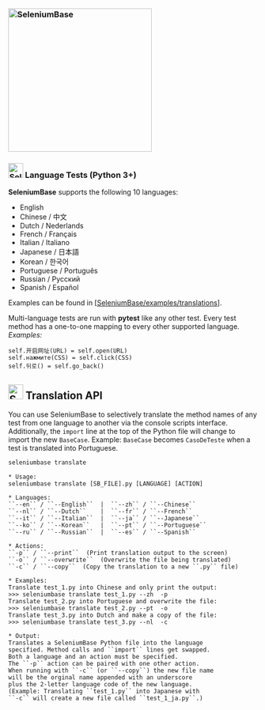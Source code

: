 <h3 align="left"><a href="https://github.com/seleniumbase/SeleniumBase/"><img src="https://cdn2.hubspot.net/hubfs/100006/images/super_logo_m.png" title="SeleniumBase" width="290" /></a></h3>

<a id="language_tests"></a>
<h3><img src="https://seleniumbase.io/img/sb_icon.png" title="SeleniumBase" width="30" /> Language Tests (Python 3+)</h3>

<b>SeleniumBase</b> supports the following 10 languages:
<ul>
<li>English</li>
<li>Chinese / 中文</li>
<li>Dutch / Nederlands</li>
<li>French / Français</li>
<li>Italian / Italiano</li>
<li>Japanese / 日本語</li>
<li>Korean / 한국어</li>
<li>Portuguese / Português</li>
<li>Russian / Русский</li>
<li>Spanish / Español</li>
</ul>

Examples can be found in [<a href="https://github.com/seleniumbase/SeleniumBase/tree/master/examples/translations">SeleniumBase/examples/translations</a>].

Multi-language tests are run with **pytest** like any other test. Every test method has a one-to-one mapping to every other supported language.<br /><i>Examples:</i>
```
self.开启网址(URL) = self.open(URL)
self.нажмите(CSS) = self.click(CSS)
self.뒤로() = self.go_back()
```

<a id="translation_api"></a>
<h2><img src="https://seleniumbase.io/img/sb_icon.png" title="SeleniumBase" width="30" /> Translation API</h2>

You can use SeleniumBase to selectively translate the method names of any test from one language to another via the console scripts interface. Additionally, the ``import`` line at the top of the Python file will change to import the new ``BaseCase``. Example: ``BaseCase`` becomes ``CasoDeTeste`` when a test is translated into Portuguese.

```bash
seleniumbase translate
```

```
* Usage:
seleniumbase translate [SB_FILE].py [LANGUAGE] [ACTION]

* Languages:
``--en`` / ``--English``  |  ``--zh`` / ``--Chinese``
``--nl`` / ``--Dutch``    |  ``--fr`` / ``--French``
``--it`` / ``--Italian``  |  ``--ja`` / ``--Japanese``
``--ko`` / ``--Korean``   |  ``--pt`` / ``--Portuguese``
``--ru`` / ``--Russian``  |  ``--es`` / ``--Spanish``

* Actions:
``-p`` / ``--print``  (Print translation output to the screen)
``-o`` / ``--overwrite``  (Overwrite the file being translated)
``-c`` / ``--copy``  (Copy the translation to a new ``.py`` file)

* Examples:
Translate test_1.py into Chinese and only print the output:
>>> seleniumbase translate test_1.py --zh  -p
Translate test_2.py into Portuguese and overwrite the file:
>>> seleniumbase translate test_2.py --pt  -o
Translate test_3.py into Dutch and make a copy of the file:
>>> seleniumbase translate test_3.py --nl  -c

* Output:
Translates a SeleniumBase Python file into the language
specified. Method calls and ``import`` lines get swapped.
Both a language and an action must be specified.
The ``-p`` action can be paired with one other action.
When running with ``-c`` (or ``--copy``) the new file name
will be the orginal name appended with an underscore
plus the 2-letter language code of the new language.
(Example: Translating ``test_1.py`` into Japanese with
``-c`` will create a new file called ``test_1_ja.py``.)
```
